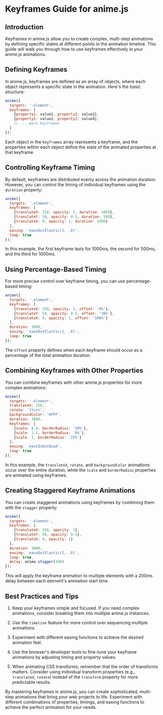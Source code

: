 # Keyframes Guide for anime.js

## Introduction

Keyframes in anime.js allow you to create complex, multi-step animations by defining specific states at different points in the animation timeline. This guide will walk you through how to use keyframes effectively in your anime.js animations.

## Defining Keyframes

In anime.js, keyframes are defined as an array of objects, where each object represents a specific state in the animation. Here's the basic structure:

```javascript
anime({
  targets: '.element',
  keyframes: [
    {property1: value1, property2: value2},
    {property1: value3, property2: value4},
    // ... more keyframes
  ]
});
```

Each object in the `keyframes` array represents a keyframe, and the properties within each object define the state of the animated properties at that keyframe.

## Controlling Keyframe Timing

By default, keyframes are distributed evenly across the animation duration. However, you can control the timing of individual keyframes using the `duration` property:

```javascript
anime({
  targets: '.element',
  keyframes: [
    {translateX: 250, opacity: 1, duration: 1000},
    {translateY: 50, opacity: 0.5, duration: 500},
    {translateX: 0, opacity: 1, duration: 1000}
  ],
  easing: 'easeOutElastic(1, .8)',
  loop: true
});
```

In this example, the first keyframe lasts for 1000ms, the second for 500ms, and the third for 1000ms.

## Using Percentage-Based Timing

For more precise control over keyframe timing, you can use percentage-based timing:

```javascript
anime({
  targets: '.element',
  keyframes: [
    {translateX: 250, opacity: 1, offset: '0%'},
    {translateY: 50, opacity: 0.5, offset: '30%'},
    {translateX: 0, opacity: 1, offset: '100%'}
  ],
  duration: 3000,
  easing: 'easeOutElastic(1, .8)',
  loop: true
});
```

The `offset` property defines when each keyframe should occur as a percentage of the total animation duration.

## Combining Keyframes with Other Properties

You can combine keyframes with other anime.js properties for more complex animations:

```javascript
anime({
  targets: '.element',
  translateX: 250,
  rotate: '1turn',
  backgroundColor: '#FFF',
  duration: 3000,
  keyframes: [
    {scale: 0.8, borderRadius: '50%'},
    {scale: 1.2, borderRadius: '0%'},
    {scale: 1, borderRadius: '25%'}
  ],
  easing: 'easeInOutQuad',
  loop: true
});
```

In this example, the `translateX`, `rotate`, and `backgroundColor` animations occur over the entire duration, while the `scale` and `borderRadius` properties are animated using keyframes.

## Creating Staggered Keyframe Animations

You can create staggered animations using keyframes by combining them with the `stagger` property:

```javascript
anime({
  targets: '.element',
  keyframes: [
    {translateX: 250, opacity: 1},
    {translateY: 50, opacity: 0.5},
    {translateX: 0, opacity: 1}
  ],
  duration: 3000,
  easing: 'easeOutElastic(1, .8)',
  loop: true,
  delay: anime.stagger(200)
});
```

This will apply the keyframe animation to multiple elements with a 200ms delay between each element's animation start time.

## Best Practices and Tips

1. Keep your keyframes simple and focused. If you need complex animations, consider breaking them into multiple anime.js instances.

2. Use the `timeline` feature for more control over sequencing multiple animations.

3. Experiment with different easing functions to achieve the desired animation feel.

4. Use the browser's developer tools to fine-tune your keyframe animations by adjusting timing and property values.

5. When animating CSS transforms, remember that the order of transforms matters. Consider using individual transform properties (e.g., `translateX`, `rotate`) instead of the `transform` property for more predictable results.

By mastering keyframes in anime.js, you can create sophisticated, multi-step animations that bring your web projects to life. Experiment with different combinations of properties, timings, and easing functions to achieve the perfect animation for your needs.